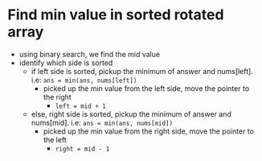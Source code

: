 # Find min value in sorted rotated array

* using binary search, we find the mid value
* identify which side is sorted
  * if left side is sorted, pickup the minimum of answer and nums[left]. i.e: `ans = min(ans, nums[left])`
    * picked up the min value from the left side, move the pointer to the right
      * `left = mid + 1`
  * else, right side is sorted, pickup the minimum of answer and nums[mid]. i.e: `ans = min(ans, nums[mid])`
    * picked up the min value from the right side, move the pointer to the left
      * `right = mid - 1`

